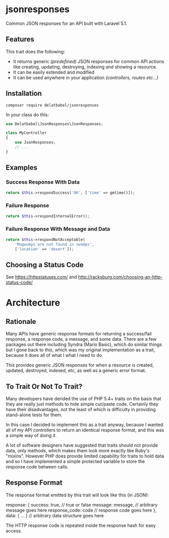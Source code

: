 # jsonresponses
Common JSON responses for an API built with Laravel 5.1. 

## Features

This trait does the following:

* It returns generic *(predefined)* JSON responses for common API actions like creating,
  updating, destroying, indexing and showing a resource.
* It can be easily extended and modified
* It can be used anywhere in your application *(controllers, routes etc...)*

## Installation

```
composer require delatbabel/jsonresponses
```

In your class do this:

```php
use Delatbabel\JsonResponses\JsonResponses;

class MyController
{
    use JsonResponses;
    // ...
}
```

## Examples

### Success Response With Data

```php
return $this->respondSuccess('OK', ['time' => gmtime()]);
```

### Failure Response

```php
return $this->respondInternalError();
```

### Failure Response With Message and Data

```php
return $this->respondNotAcceptable(
    'Mugwumps are not found in swamps',
    ['location' => 'desert']);
```

## Choosing a Status Code

See https://httpstatuses.com/ and http://racksburg.com/choosing-an-http-status-code/

# Architecture

## Rationale

Many APIs have generic response formats for returning a success/fail response, a
response code, a message, and some data.  There are a few packages out there including
Syndra (Mario Basic), which do similar things but I gone back to this, which was my
original implementation as a trait, because it does all of what I what I need to do.

This provides generic JSON responses for when a resource is created, updated, destroyed,
indexed, etc, as well as a generic error format.

## To Trait Or Not To Trait?

Many developers have derided the use of PHP 5.4+ traits on the basis that they are
really just methods to hide simple cut/paste code.  Certainly they have their disadvantages,
not the least of which is difficulty in providing stand-alone tests for them.

In this case I decided to implement this as a trait anyway, because I wanted all of
my API controllers to return an identical response format, and this was a simple way
of doing it.

A lot of software designers have suggested that traits should not provide data, only
methods, which makes them look more exactly like Ruby's "mixins".  However PHP does
provide limited capability for traits to hold data and so I have implemented a simple
protected variable to store the response code between calls.

## Response Format

The response format emitted by this trait will look like this (in JSON):

response: {
    success: true,      // true or false
    message: message,   // arbitrary message goes here
    response_code: code // response code goes here
},
data: { ...
}                       // arbitrary data structure goes here

The HTTP response code is repeated inside the response hash for easy access.
